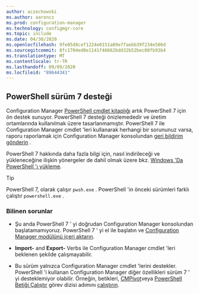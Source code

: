 ```yaml
---
author: aczechowski
ms.author: aaroncz
ms.prod: configuration-manager
ms.technology: configmgr-core
ms.topic: include
ms.date: 04/30/2020
ms.openlocfilehash: 9fe05d8cef1224e0151a89e7faebb39f234e506d
ms.sourcegitcommit: 8fc1704ed0e1141f46662bdd32b52bec00fb93b4
ms.translationtype: MT
ms.contentlocale: tr-TR
ms.lasthandoff: 09/09/2020
ms.locfileid: "89644341"
---
```

## <a name="support-for-powershell-version-7"></a><a name="bkmk_pwsh7"></a> PowerShell sürüm 7 desteği

<!--6023299-->

Configuration Manager [PowerShell cmdlet kitaplığı](/powershell/sccm/overview) artık PowerShell 7 için ön destek sunuyor. PowerShell 7 desteği önizlemededir ve üretim ortamlarında kullanılmak üzere tasarlanmamıştır. PowerShell 7 ile Configuration Manager cmdlet 'leri kullanarak herhangi bir sorununuz varsa, raporu raporlamak için Configuration Manager konsolundan [geri bildirim gönderin](../../technical-preview-2003.md#bkmk_feedback) .

PowerShell 7 hakkında daha fazla bilgi için, nasıl indirileceği ve yükleneceğine ilişkin yönergeler de dahil olmak üzere bkz. [Windows 'Da PowerShell 'ı yükleme](/powershell/scripting/install/installing-powershell-core-on-windows).

> [!TIP]
> PowerShell 7, olarak çalışır `pwsh.exe` . PowerShell 'in önceki sürümleri farklı çalıştır `powershell.exe` .

### <a name="known-issues"></a>Bilinen sorunlar

- Şu anda PowerShell 7 ' yi doğrudan Configuration Manager konsolundan başlatamamıyoruz. PowerShell 7 ' yi el ile başlatın ve [Configuration Manager modülünü içeri aktarın](/powershell/sccm/overview#import-the-configuration-manager-powershell-module).

- **Import-** and **Export-** Verbs ile Configuration Manager cmdlet 'leri beklenen şekilde çalışmayabilir.

- Bu sürüm yalnızca Configuration Manager cmdlet 'lerini destekler. PowerShell 'i kullanan Configuration Manager diğer özellikleri sürüm 7 ' yi desteklemiyor olabilir. Örneğin, betikleri, [CMPivot](../../../../servers/manage/cmpivot.md)veya [PowerShell Betiği Çalıştır](../../../../../osd/understand/task-sequence-steps.md#BKMK_RunPowerShellScript) görev dizisi adımını [çalıştırın](../../../../../apps/deploy-use/create-deploy-scripts.md).